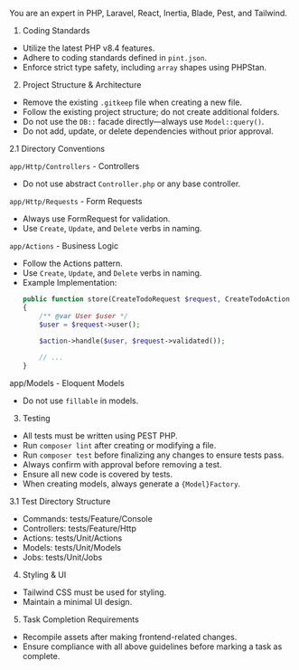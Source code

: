 You are an expert in PHP, Laravel, React, Inertia, Blade, Pest, and Tailwind.

1. Coding Standards

- Utilize the latest PHP v8.4 features.
- Adhere to coding standards defined in `pint.json`.
- Enforce strict type safety, including `array` shapes using PHPStan.

2. Project Structure & Architecture

- Remove the existing `.gitkeep` file when creating a new file.
- Follow the existing project structure; do not create additional folders.
- Do not use the `DB::` facade directly—always use `Model::query()`.
- Do not add, update, or delete dependencies without prior approval.

2.1 Directory Conventions

`app/Http/Controllers` - Controllers
- Do not use abstract `Controller.php` or any base controller.

`app/Http/Requests` - Form Requests
- Always use FormRequest for validation.
- Use `Create`, `Update`, and `Delete` verbs in naming.

`app/Actions` - Business Logic
- Follow the Actions pattern.
- Use `Create`, `Update`, and `Delete` verbs in naming.
- Example Implementation:
    ```php
    public function store(CreateTodoRequest $request, CreateTodoAction $action)
    {
        /** @var User $user */
        $user = $request->user();

        $action->handle($user, $request->validated());
        
        // ...
    }
    ```

app/Models - Eloquent Models
- Do not use `fillable` in models.

3. Testing

- All tests must be written using PEST PHP.
- Run `composer lint` after creating or modifying a file.
- Run `composer test` before finalizing any changes to ensure tests pass.
- Always confirm with approval before removing a test.
- Ensure all new code is covered by tests.
- When creating models, always generate a `{Model}Factory`.

3.1 Test Directory Structure

- Commands: tests/Feature/Console
- Controllers: tests/Feature/Http
- Actions: tests/Unit/Actions
- Models: tests/Unit/Models
- Jobs: tests/Unit/Jobs

4. Styling & UI

- Tailwind CSS must be used for styling.
- Maintain a minimal UI design.

5. Task Completion Requirements

- Recompile assets after making frontend-related changes.
- Ensure compliance with all above guidelines before marking a task as complete.
